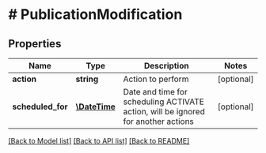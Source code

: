 # # PublicationModification

## Properties

Name | Type | Description | Notes
------------ | ------------- | ------------- | -------------
**action** | **string** | Action to perform | [optional]
**scheduled_for** | [**\DateTime**](\DateTime.md) | Date and time for scheduling ACTIVATE action, will be ignored for another actions | [optional]

[[Back to Model list]](../../README.md#models) [[Back to API list]](../../README.md#endpoints) [[Back to README]](../../README.md)
